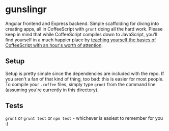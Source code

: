 # gunslingr
Angular frontend and Express backend. Simple scaffolding for diving into creating apps, all in CoffeeScript with `grunt` doing all the hard work. Please keep in mind that while CoffeeScript compiles down to JavaScript, you'll find yourself in a much happier place by [teaching yourself the basics of CoffeeScript with an hour's worth of attention](http://blog.teamtreehouse.com/the-absolute-beginners-guide-to-coffeescript).

## Setup
Setup is pretty simple since the dependencies are included with the repo. If you aren't a fan of that kind of thing, too bad: this is easier for most people. To compile your `.coffee` files, simply type `grunt` from the command line (assuming you're currently in this directory).

## Tests
`grunt` or `grunt test` or `npm test` - whichever is easiest to remember for you :)